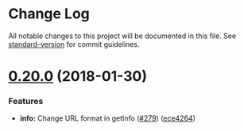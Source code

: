 # Change Log

All notable changes to this project will be documented in this file. See [standard-version](https://github.com/conventional-changelog/standard-version) for commit guidelines.

<a name="0.20.0"></a>
# [0.20.0](https://github.com/fent/node-ytdl-core/compare/v0.19.0...v0.20.0) (2018-01-30)


### Features

* **info:** Change URL format in getInfo ([#279](https://github.com/fent/node-ytdl-core/issues/279)) ([ece4264](https://github.com/fent/node-ytdl-core/commit/ece4264))
